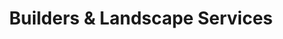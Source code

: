 ---
title: "Builders & Landscape Services"
url: /georgetown/builders-and-landscape-services/
shop: garden centre
---
